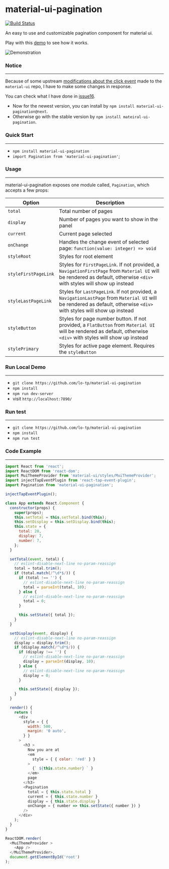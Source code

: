 # material-ui-pagination

[![Build Status](https://travis-ci.org/lo-tp/material-ui-pagination.svg?branch=master)](https://travis-ci.org/lo-tp/material-ui-pagination)

An easy to use and customizable pagination component for material ui.

Play with this [demo](http://blog.lotp.xyz/demo/material-ui-pagination/) to see how it works.

![Demonstration](https://cloud.githubusercontent.com/assets/6308071/21675486/e541a024-d36c-11e6-9d41-622c6262601f.gif)
### Notice
---
Because of some upstream [modifications about the click event](https://github.com/callemall/material-ui/releases/tag/v0.19.0) made to the `material-ui` repo, I have to make some changes in response.

You can check what I have done in [issue16](https://github.com/lo-tp/material-ui-pagination/issues/16#issuecomment-323790709).

- Now for the newest version, you can install by `npm install material-ui-pagination@next`.
- Otherwise go with the stable version by `npm install mateiral-ui-pagination`.


### Quick Start
---
- `npm install material-ui-pagination`
- `import Pagination from 'material-ui-pagination'`;

### Usage
---
material-ui-pagination exposes one module called, `Pagination`, which accepts a few props:

Option               | Description              
---------------------|-----------------------------------------------
`total`              | Total number of pages
`display`            | Number of pages you want to show in the panel
`current`            | Current page selected
`onChange`           | Handles the change event of selected page: `function(value: integer) => void`
`styleRoot`          | Styles for root element
`styleFirstPageLink` | Styles for `FirstPageLink`. If not provided, a `NavigationFirstPage` from `Material UI` will be rendered as default, otherwise `<div>` with styles will show up instead
`styleLastPageLink`  | Styles for `LastPageLink`. If not provided, a `NavigationLastPage` from `Material UI` will be rendered as default, otherwise `<div>` with styles will show up instead
`styleButton`        | Styles for page number button. If not provided, a `FlatButton` from `Material UI` will be rendered as default, otherwise `<div>` with styles will show up instead
`stylePrimary`       | Styles for active page element. Requires the `styleButton` 


### Run Local Demo
---

- `git clone https://github.com/lo-tp/material-ui-pagination`
- `npm install`
- `npm run dev-server`
- visit `http://localhost:7890/`

### Run test
---

- `git clone https://github.com/lo-tp/material-ui-pagination`
- `npm install`
- `npm run test`

### Code Example
---
``` javascript
import React from 'react';
import ReactDOM from 'react-dom';
import MuiThemeProvider from 'material-ui/styles/MuiThemeProvider';
import injectTapEventPlugin from 'react-tap-event-plugin';
import Pagination from 'material-ui-pagination';

injectTapEventPlugin();

class App extends React.Component {
  constructor(props) {
    super(props);
    this.setTotal = this.setTotal.bind(this);
    this.setDisplay = this.setDisplay.bind(this);
    this.state = {
      total: 20,
      display: 7,
      number: 7,
    };
  }

  setTotal(event, total) {
    // eslint-disable-next-line no-param-reassign
    total = total.trim();
    if (total.match(/^\d*$/)) {
      if (total !== '') {
        // eslint-disable-next-line no-param-reassign
        total = parseInt(total, 10);
      } else {
        // eslint-disable-next-line no-param-reassign
        total = 0;
      }

      this.setState({ total });
    }
  }

  setDisplay(event, display) {
    // eslint-disable-next-line no-param-reassign
    display = display.trim();
    if (display.match(/^\d*$/)) {
      if (display !== '') {
        // eslint-disable-next-line no-param-reassign
        display = parseInt(display, 10);
      } else {
        // eslint-disable-next-line no-param-reassign
        display = 0;
      }

      this.setState({ display });
    }
  }

  render() {
    return (
      <div
        style = { {
          width: 500,
          margin: '0 auto',
        } }
      >
        <h3 >
          Now you are at
          <em
            style = { { color: 'red' } }
          >
            {` ${this.state.number} ` }
          </em>
          page
        </h3>
        <Pagination
          total = { this.state.total }
          current = { this.state.number }
          display = { this.state.display }
          onChange = { number => this.setState({ number }) }
        />
      </div>
    );
  }
}

ReactDOM.render(
  <MuiThemeProvider >
    <App />
  </MuiThemeProvider>,
  document.getElementById('root')
);
```
